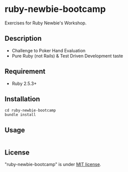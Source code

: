 # ruby-newbie-bootcamp

Exercises for Ruby Newbie's Workshop.

## Description

* Challenge to Poker Hand Evaluation
* Pure Ruby (not Rails) & Test Driven Development taste

## Requirement

* Ruby 2.5.3+

## Installation

```git clone https://github.com/enokizako/ruby-newbie-bootcamp.git
cd ruby-newbie-bootcamp
bundle install
```

## Usage

```ruby test/hand_test.rb
```

## License

"ruby-newbie-bootcamp" is under [MIT license](https://en.wikipedia.org/wiki/MIT_License).
